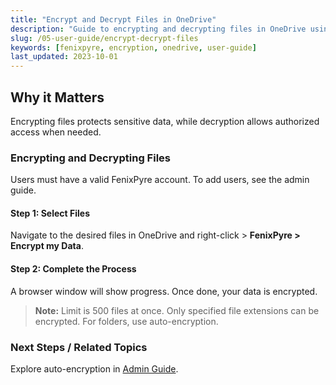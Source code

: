 ```yaml
---
title: "Encrypt and Decrypt Files in OneDrive"
description: "Guide to encrypting and decrypting files in OneDrive using FenixPyre."
slug: /05-user-guide/encrypt-decrypt-files
keywords: [fenixpyre, encryption, onedrive, user-guide]
last_updated: 2023-10-01
---
```


## Why it Matters
Encrypting files protects sensitive data, while decryption allows authorized access when needed.

### Encrypting and Decrypting Files

Users must have a valid FenixPyre account. To add users, see the admin guide.

#### Step 1: Select Files
Navigate to the desired files in OneDrive and right-click > **FenixPyre > Encrypt my Data**.

<!-- IMG: ./media/05-user-guide/encrypt-decrypt-files/screenshot1.png | Alt: Right-click menu in OneDrive -->

#### Step 2: Complete the Process
A browser window will show progress. Once done, your data is encrypted.

<!-- IMG: ./media/05-user-guide/encrypt-decrypt-files/screenshot2.png | Alt: Encryption confirmation screen -->

> **Note:** Limit is 500 files at once. Only specified file extensions can be encrypted. For folders, use auto-encryption.

### Next Steps / Related Topics
Explore auto-encryption in [Admin Guide](/04-admin-guide/enable-auto-encryption-for-folders).